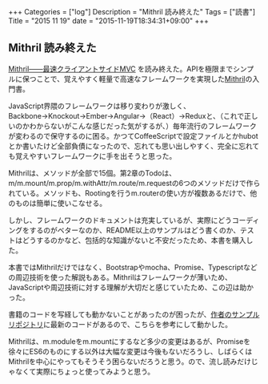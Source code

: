 +++
Categories = ["log"]
Description = "Mithril 読み終えた"
Tags = ["読書"]
Title = "2015 11 19"
date = "2015-11-19T18:34:31+09:00"
+++

## Mithril 読み終えた
[Mithril――最速クライアントサイドMVC](http://www.oreilly.co.jp/books/9784873117447/) を読み終えた。APIを極限までシンプルに保つことで、覚えやすく軽量で高速なフレームワークを実現した[Mithril](http://mithril.js.org/)の入門書。

JavaScript界隈のフレームワークは移り変わりが激しく、Backbone→Knockout→Ember→Angular→（React）→Reduxと、（これで正しいのかわからないがこんな感じだった気がするが、）毎年流行のフレームワークが変わるので保守するのに困る。かつてCoffeeScriptで設定ファイルとかhubotとか書いたけど全部負債になったので、忘れても思い出しやすく、完全に忘れても覚えやすいフレームワークに手を出そうと思った。

Mithrilは、メソッドが全部で15個。第2章のTodoは、m/m.mount/m.prop/m.withAttr/m.route/m.requestの6つのメソッドだけで作られている。メソッドも、Rootingを行うm.routerの使い方が複数あるだけで、他のものは簡単に使いこなせる。

しかし、フレームワークのドキュメントは充実しているが、実際にどうコーディングをするのがベターなのか、README以上のサンプルはどう書くのか、テストはどうするのかなど、包括的な知識がないと不安だったため、本書を購入した。

本書ではMithrilだけではなく、Bootstrapやmocha、Promise、Typescriptなどの周辺技術を使った解説もある。Mithrilはフレームワークが薄いため、JavaScriptや周辺技術に対する理解が大切だと感じていたため、この辺は助かった。

書籍のコードを写経しても動かないことがあったのが困ったが、[作者のサンプルリポジトリ](https://github.com/oreilly-japan/mithril-book-sample)に最新のコードがあるので、こちらを参考にして動かした。

Mithrilは、m.moduleをm.mountにするなど多少の変更はあるが、Promiseを徐々にES6のものにする以外は大幅な変更は今後もないだろうし、しばらくはMithrilを中心にやってもそうそう困らないだろうと思う。ので、流し読みだけじゃなくて実際にちょっと使ってみようと思う。